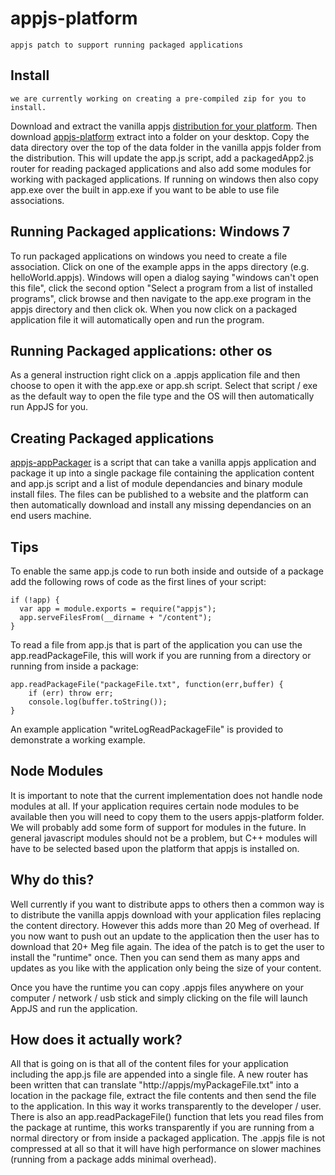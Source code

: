 appjs-platform
==============

    appjs patch to support running packaged applications

Install
----

    we are currently working on creating a pre-compiled zip for you to install.

Download and extract the vanilla appjs [distribution for your platform](http://appjs.org/#download). Then
download [appjs-platform](https://github.com/sihorton/appjs-platform/zipball/master) extract into a folder on your desktop.
Copy the data directory over the top of the data folder in the vanilla appjs folder from the distribution. 
This will update the app.js script, add a packagedApp2.js router for reading packaged applications and also add some modules
for working with packaged applications. If running on windows then also copy app.exe over the built in app.exe if you want 
to be able to use file associations.

Running Packaged applications: Windows 7
-----
To run packaged applications on windows you need to create a file association. Click on one of the example apps in the 
apps directory (e.g. helloWorld.appjs). Windows will open a dialog saying "windows can't open this file", click the second 
option "Select a program from a list of installed programs", click browse and then navigate to the app.exe program in the appjs 
directory and then click ok. When you now click on a packaged application file it will automatically open and run the program.

Running Packaged applications: other os
-----
As a general instruction right click on a .appjs application file and then choose to open it with the app.exe or app.sh script.
Select that script / exe as the default way to open the file type and the OS will then automatically run AppJS for you.

Creating Packaged applications
-----

[appjs-appPackager](https://github.com/sihorton/appjs-appPackager) is a script that can take a vanilla appjs application
and package it up into a single package file containing the application content and app.js script and a list of module
dependancies and binary module install files. The files can be published to a website and the platform can then automatically
download and install any missing dependancies on an end users machine.

Tips
------
To enable the same app.js code to run both inside and outside of a package add the following rows of code as the first 
lines of your script:

    if (!app) {
      var app = module.exports = require("appjs");
      app.serveFilesFrom(__dirname + "/content");
    }

To read a file from app.js that is part of the application you can use the app.readPackageFile, this will work if you are 
running from a directory or running from inside a package:

    app.readPackageFile("packageFile.txt", function(err,buffer) {
        if (err) throw err;
        console.log(buffer.toString());
    }

An example application "writeLogReadPackageFile" is provided to demonstrate a working example.

Node Modules
-------------

It is important to note that the current implementation does not handle node modules at all. If your application requires
certain node modules to be available then you will need to copy them to the users appjs-platform folder. We will probably
add some form of support for modules in the future. In general javascript modules should not be a problem, but C++ modules
will have to be selected based upon the platform that appjs is installed on.



Why do this?
---------

Well currently if you want to distribute apps to others then a common way is to distribute the vanilla appjs download with your application files replacing the content directory. However this adds more than 20 Meg of overhead. If you now want to push out an update to the application then the user has to download that 20+ Meg file again. The idea of the patch is to get the user to install the "runtime" once. Then you can send them as many apps and updates as you like with the application only being the size of your content.

Once you have the runtime you can copy .appjs files anywhere on your computer / network / usb stick and simply clicking on the file will launch AppJS and run the application.

How does it actually work?
-------

All that is going on is that all of the content files for your application including the app.js file are appended into a single file. A new router has been written that can translate "http://appjs/myPackageFile.txt" into a location in the package file, extract the file contents and then send the file to the application. In this way it works transparently to the developer / user. There is also an app.readPackageFile() function that lets you read files from the package at runtime, this works transparently if you are running from a normal directory or from inside a packaged application. The .appjs file is not compressed at all so that it will have high performance on slower machines (running from a package adds minimal overhead).

